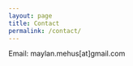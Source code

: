 ```yaml
---
layout: page
title: Contact
permalink: /contact/
---
```


Email: maylan.mehus[at]gmail.com

<style>.site-footer{display:none !important}</style>
